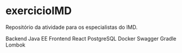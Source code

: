 # exercicioIMD
Repositório da atividade para os especialistas do IMD.

Backend Java EE
Frontend React
PostgreSQL
Docker
Swagger
Gradle
Lombok
